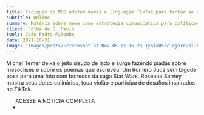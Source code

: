 ```yaml
---
title: Caciques do MDB adotam memes e linguagem TikTok para tentar se reinventar; veja vídeo
subtitle: Online
summary: Matéria sobre meme como estratégia comunicativa para políticos
client: Folha de S. Paulo
tools: João Pedro Pitombo
date: 2021-10-31
image: 'images/posts/Screenshot-at-Nov-05-17-16-23-1ynfa05rc1ejbrd2ai1hcor1fq2uq1hm80w3uwitc9k4.png'
---
```


Michel Temer deixa o jeito sisudo de lado e surge fazendo piadas sobre mesóclises e sobre os poemas que escreveu. Um Romero Jucá sem bigode posa para uma foto com bonecos da saga Star Wars. Roseana Sarney mostra seus dotes culinários, toca violão e participa de desafios inspirados no TikTok.

<div class="post__share"><ul class="share__list list-reset">ACESSE A NOTÍCIA COMPLETA<li class="share__item" style="margin-left: 10px"><a class="share__link share__facebook" style="background: #fa5657" href="https://www1.folha.uol.com.br/poder/2021/10/caciques-do-mdb-adotam-memes-e-linguagem-tiktok-para-tentar-se-reinventar-veja-video.shtml" title="Link" rel="nofollow"><i class="fa-solid fa-link"></i></a></li></ul></div>
<!-- <div class="gallery-box"><div class="gallery"><img src="/clipping/images/example-1.jpg" loading="lazy" alt="Project"><img src="/clipping/images/example-2.jpg" loading="lazy" alt="Project"></div><em>Gallery / <a href="https://www.freepik.com/" target="_blank">Freepic</a></em></div> -->